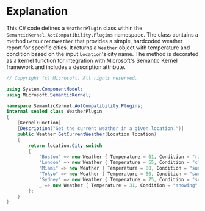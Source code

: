 # Explanation
This C# code defines a `WeatherPlugin` class within the `SemanticKernel.AotCompatibility.Plugins` namespace. The class contains a method `GetCurrentWeather` that provides a simple, hardcoded weather report for specific cities. It returns a `Weather` object with temperature and condition based on the input `Location`'s city name. The method is decorated as a kernel function for integration with Microsoft's Semantic Kernel framework and includes a description attribute.

```csharp
// Copyright (c) Microsoft. All rights reserved.

using System.ComponentModel;
using Microsoft.SemanticKernel;

namespace SemanticKernel.AotCompatibility.Plugins;
internal sealed class WeatherPlugin
{
    [KernelFunction]
    [Description("Get the current weather in a given location.")]
    public Weather GetCurrentWeather(Location location)
    {
        return location.City switch
        {
            "Boston" => new Weather { Temperature = 61, Condition = "rainy" },
            "London" => new Weather { Temperature = 55, Condition = "cloudy" },
            "Miami" => new Weather { Temperature = 80, Condition = "sunny" },
            "Tokyo" => new Weather { Temperature = 50, Condition = "sunny" },
            "Sydney" => new Weather { Temperature = 75, Condition = "sunny" },
            _ => new Weather { Temperature = 31, Condition = "snowing" }
        };
    }
}
```